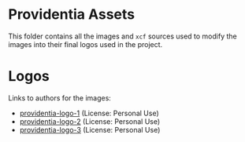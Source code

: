 # Providentia Assets

This folder contains all the images and `xcf` sources used to modify the images into their final logos used in the project.

# Logos
Links to authors for the images:
* [providentia-logo-1](https://www.freepng.es/png-d9vlbr/) (License: Personal Use)
* [providentia-logo-2](https://www.kisspng.com/png-lady-justice-vector-graphics-themis-clip-art-royal-6850685/) (License: Personal Use)
* [providentia-logo-3](https://www.kisspng.com/png-positive-law-justice-themis-lawyer-3698753/) (License: Personal Use)

